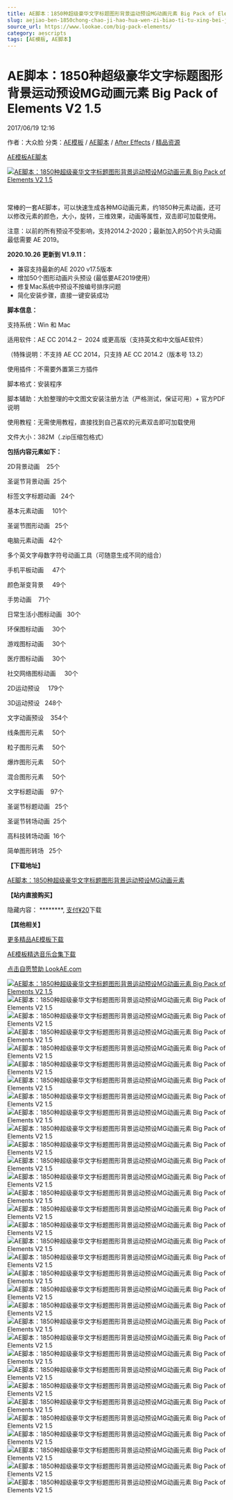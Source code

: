 ```yaml
---
title: AE脚本：1850种超级豪华文字标题图形背景运动预设MG动画元素 Big Pack of Elements V2 1.5
slug: aejiao-ben-1850chong-chao-ji-hao-hua-wen-zi-biao-ti-tu-xing-bei-jing-yun-dong-yu-she-mgdong-hua-yuan-su-big-pack-of-elements-v2-1-5
source_url: https://www.lookae.com/big-pack-elements/
category: aescripts
tags: [AE模板, AE脚本]
---
```

# AE脚本：1850种超级豪华文字标题图形背景运动预设MG动画元素 Big Pack of Elements V2 1.5

2017/06/19 12:16

作者：大众脸
分类：[AE模板](https://www.lookae.com/after-effects/other-after-effects/) / [AE脚本](https://www.lookae.com/after-effects/aescripts/) / [After Effects](https://www.lookae.com/after-effects/) / [精品资源](https://www.lookae.com/fufei/)

[AE模板](https://www.lookae.com/tag/ae%e6%a8%a1%e6%9d%bf/)[AE脚本](https://www.lookae.com/tag/ae%e8%84%9a%e6%9c%ac/)

[![AE脚本：1850种超级豪华文字标题图形背景运动预设MG动画元素 Big Pack of Elements V2 1.5](https://www.lookae.com/wp-content/uploads/2017/06/big-pack-of-elements.jpg "AE脚本：1850种超级豪华文字标题图形背景运动预设MG动画元素 Big Pack of Elements V2 1.5-LookAE.com")](https://www.lookae.com/wp-content/uploads/2017/06/big-pack-of-elements.jpg)

[﻿](https://cloud.video.taobao.com//play/u/705956171/p/1/e/6/t/1/50010852855.mp4?_=1")

常棒的一套AE脚本，可以快速生成各种MG动画元素，约1850种元素动画，还可以修改元素的颜色，大小，旋转，三维效果，动画等属性，双击即可加载使用。

注意：以前的所有预设不受影响，支持2014.2-2020；最新加入的50个片头动画最低需要 AE 2019。

**2020.10.26 更新到 V1.9.11：**

* 兼容支持最新的AE 2020 v17.5版本
* 增加50个图形动画片头预设 (最低要AE2019使用）
* 修复Mac系统中预设不按编号排序问题
* 简化安装步骤，直接一键安装成功

**脚本信息：**

支持系统：Win 和 Mac

适用软件：AE CC 2014.2 –  2024 或更高版（支持英文和中文版AE软件）

（特殊说明：不支持 AE CC 2014，只支持 AE CC 2014.2（版本号 13.2）

使用插件：不需要外置第三方插件

脚本格式：安装程序

脚本辅助：大脸整理的中文图文安装注册方法（严格测试，保证可用）+ 官方PDF说明

使用教程：无需使用教程，直接找到自己喜欢的元素双击即可加载使用

文件大小：382M（.zip压缩包格式）

**包括内容元素如下：**

2D背景动画    25个

圣诞节背景动画  25个

标签文字标题动画   24个

基本元素动画     101个

圣诞节图形动画   25个

电脑元素动画   42个

多个英文字母数字符号动画工具（可随意生成不同的组合）

手机平板动画     47个

颜色渐变背景     49个

手势动画    71个

日常生活小图标动画   30个

环保图标动画     30个

游戏图标动画     30个

医疗图标动画     30个

社交网络图标动画     30个

2D运动预设     179个

3D运动预设   248个

文字动画预设    354个

线条图形元素     50个

粒子图形元素     50个

爆炸图形元素     50个

混合图形元素     50个

文字标题动画    97个

圣诞节标题动画   25个

圣诞节转场动画  25个

高科技转场动画  16个

简单图形转场   25个

**【下载地址】**

[AE脚本：1850种超级豪华文字标题图形背景运动预设MG动画元素](https://item.taobao.com/item.htm?spm=a230r.1.14.16.lgNmz4&id=553958480493&ns=1&abbucket=9#detail)

**【站内直接购买】**

隐藏内容：
\*\*\*\*\*\*\*\*,
[支付¥20](https://www.lookae.com/wp-login.php?redirect_to=https%3A%2F%2Fwww.lookae.com%2Fbig-pack-elements%2F)下载

**【其他相关】**

[更多精品AE模板下载](https://www.lookae.com/after-effects/other-after-effects/)

[AE模板精选音乐合集下载](https://item.taobao.com/item.htm?spm=a1z10.1.w4004-2793089344.4.MUvxbV&id=37289930486)

[点击自愿赞助 LookAE.com](https://www.lookae.com/sponsor/)

[![AE脚本：1850种超级豪华文字标题图形背景运动预设MG动画元素 Big Pack of Elements V2 1.5](https://img.alicdn.com/imgextra/i2/705956171/TB2rjKosNRDOuFjSZFzXXcIipXa_!!705956171.jpg "AE脚本：1850种超级豪华文字标题图形背景运动预设MG动画元素 Big Pack of Elements V2 1.5-LookAE.com")](https://img.alicdn.com/imgextra/i2/705956171/TB2rjKosNRDOuFjSZFzXXcIipXa_!!705956171.jpg)![AE脚本：1850种超级豪华文字标题图形背景运动预设MG动画元素 Big Pack of Elements V2 1.5](https://img.alicdn.com/imgextra/i3/705956171/TB2.AmnyQqvpuFjSZFhXXaOgXXa_!!705956171.gif "AE脚本：1850种超级豪华文字标题图形背景运动预设MG动画元素 Big Pack of Elements V2 1.5-LookAE.com")![AE脚本：1850种超级豪华文字标题图形背景运动预设MG动画元素 Big Pack of Elements V2 1.5](https://img.alicdn.com/imgextra/i4/705956171/TB2aWmkyHJmpuFjSZFwXXaE4VXa_!!705956171.gif "AE脚本：1850种超级豪华文字标题图形背景运动预设MG动画元素 Big Pack of Elements V2 1.5-LookAE.com")![AE脚本：1850种超级豪华文字标题图形背景运动预设MG动画元素 Big Pack of Elements V2 1.5](https://img.alicdn.com/imgextra/i4/705956171/TB2rehYyNtmpuFjSZFqXXbHFpXa_!!705956171.png "AE脚本：1850种超级豪华文字标题图形背景运动预设MG动画元素 Big Pack of Elements V2 1.5-LookAE.com")![AE脚本：1850种超级豪华文字标题图形背景运动预设MG动画元素 Big Pack of Elements V2 1.5](https://img.alicdn.com/imgextra/i2/705956171/TB2R4FSfmvHfKJjSZFPXXbttpXa_!!705956171.gif "AE脚本：1850种超级豪华文字标题图形背景运动预设MG动画元素 Big Pack of Elements V2 1.5-LookAE.com")![AE脚本：1850种超级豪华文字标题图形背景运动预设MG动画元素 Big Pack of Elements V2 1.5](https://img.alicdn.com/imgextra/i3/705956171/TB2sNJSfmvHfKJjSZFPXXbttpXa_!!705956171.gif "AE脚本：1850种超级豪华文字标题图形背景运动预设MG动画元素 Big Pack of Elements V2 1.5-LookAE.com")![AE脚本：1850种超级豪华文字标题图形背景运动预设MG动画元素 Big Pack of Elements V2 1.5](https://img.alicdn.com/imgextra/i1/705956171/TB2fFC7yOlnpuFjSZFgXXbi7FXa_!!705956171.gif "AE脚本：1850种超级豪华文字标题图形背景运动预设MG动画元素 Big Pack of Elements V2 1.5-LookAE.com")![AE脚本：1850种超级豪华文字标题图形背景运动预设MG动画元素 Big Pack of Elements V2 1.5](https://img.alicdn.com/imgextra/i3/705956171/TB2eU9QuSFjpuFjSszhXXaBuVXa_!!705956171.gif "AE脚本：1850种超级豪华文字标题图形背景运动预设MG动画元素 Big Pack of Elements V2 1.5-LookAE.com")![AE脚本：1850种超级豪华文字标题图形背景运动预设MG动画元素 Big Pack of Elements V2 1.5](https://img.alicdn.com/imgextra/i1/705956171/TB2yQuosNRDOuFjSZFzXXcIipXa_!!705956171.png "AE脚本：1850种超级豪华文字标题图形背景运动预设MG动画元素 Big Pack of Elements V2 1.5-LookAE.com")![AE脚本：1850种超级豪华文字标题图形背景运动预设MG动画元素 Big Pack of Elements V2 1.5](https://img.alicdn.com/imgextra/i2/705956171/TB23iRAuHtlpuFjSspoXXbcDpXa_!!705956171.gif "AE脚本：1850种超级豪华文字标题图形背景运动预设MG动画元素 Big Pack of Elements V2 1.5-LookAE.com")![AE脚本：1850种超级豪华文字标题图形背景运动预设MG动画元素 Big Pack of Elements V2 1.5](https://img.alicdn.com/imgextra/i3/705956171/TB25pKduMJlpuFjSspjXXcT.pXa_!!705956171.gif "AE脚本：1850种超级豪华文字标题图形背景运动预设MG动画元素 Big Pack of Elements V2 1.5-LookAE.com")![AE脚本：1850种超级豪华文字标题图形背景运动预设MG动画元素 Big Pack of Elements V2 1.5](https://img.alicdn.com/imgextra/i4/705956171/TB2neZWuxdkpuFjy0FbXXaNnpXa_!!705956171.gif "AE脚本：1850种超级豪华文字标题图形背景运动预设MG动画元素 Big Pack of Elements V2 1.5-LookAE.com")![AE脚本：1850种超级豪华文字标题图形背景运动预设MG动画元素 Big Pack of Elements V2 1.5](https://img.alicdn.com/imgextra/i2/705956171/TB2qxm7yNxmpuFjSZFNXXXrRXXa_!!705956171.gif "AE脚本：1850种超级豪华文字标题图形背景运动预设MG动画元素 Big Pack of Elements V2 1.5-LookAE.com")![AE脚本：1850种超级豪华文字标题图形背景运动预设MG动画元素 Big Pack of Elements V2 1.5](https://img.alicdn.com/imgextra/i4/705956171/TB23l0iuStkpuFjy0FhXXXQzFXa_!!705956171.gif "AE脚本：1850种超级豪华文字标题图形背景运动预设MG动画元素 Big Pack of Elements V2 1.5-LookAE.com")![AE脚本：1850种超级豪华文字标题图形背景运动预设MG动画元素 Big Pack of Elements V2 1.5](https://img.alicdn.com/imgextra/i4/705956171/TB2p8lsfcPRfKJjSZFOXXbKEVXa_!!705956171.gif "AE脚本：1850种超级豪华文字标题图形背景运动预设MG动画元素 Big Pack of Elements V2 1.5-LookAE.com")![AE脚本：1850种超级豪华文字标题图形背景运动预设MG动画元素 Big Pack of Elements V2 1.5](https://img.alicdn.com/imgextra/i3/705956171/TB2H8vayHlmpuFjSZFlXXbdQXXa_!!705956171.gif "AE脚本：1850种超级豪华文字标题图形背景运动预设MG动画元素 Big Pack of Elements V2 1.5-LookAE.com")![AE脚本：1850种超级豪华文字标题图形背景运动预设MG动画元素 Big Pack of Elements V2 1.5](https://img.alicdn.com/imgextra/i4/705956171/TB2IDjhyNhmpuFjSZFyXXcLdFXa_!!705956171.gif "AE脚本：1850种超级豪华文字标题图形背景运动预设MG动画元素 Big Pack of Elements V2 1.5-LookAE.com")![AE脚本：1850种超级豪华文字标题图形背景运动预设MG动画元素 Big Pack of Elements V2 1.5](https://img.alicdn.com/imgextra/i3/705956171/TB2Z2LfyOpnpuFjSZFkXXc4ZpXa_!!705956171.png "AE脚本：1850种超级豪华文字标题图形背景运动预设MG动画元素 Big Pack of Elements V2 1.5-LookAE.com")![AE脚本：1850种超级豪华文字标题图形背景运动预设MG动画元素 Big Pack of Elements V2 1.5](https://img.alicdn.com/imgextra/i1/705956171/TB2t5vlySFmpuFjSZFrXXayOXXa_!!705956171.png "AE脚本：1850种超级豪华文字标题图形背景运动预设MG动画元素 Big Pack of Elements V2 1.5-LookAE.com")![AE脚本：1850种超级豪华文字标题图形背景运动预设MG动画元素 Big Pack of Elements V2 1.5](https://img.alicdn.com/imgextra/i4/705956171/TB2iodKsJhvOuFjSZFBXXcZgFXa_!!705956171.gif "AE脚本：1850种超级豪华文字标题图形背景运动预设MG动画元素 Big Pack of Elements V2 1.5-LookAE.com")![AE脚本：1850种超级豪华文字标题图形背景运动预设MG动画元素 Big Pack of Elements V2 1.5](https://img.alicdn.com/imgextra/i3/705956171/TB2lxHNyNlmpuFjSZPfXXc9iXXa_!!705956171.gif "AE脚本：1850种超级豪华文字标题图形背景运动预设MG动画元素 Big Pack of Elements V2 1.5-LookAE.com")![AE脚本：1850种超级豪华文字标题图形背景运动预设MG动画元素 Big Pack of Elements V2 1.5](https://img.alicdn.com/imgextra/i4/705956171/TB204d5h9B0XKJjSZFsXXaxfpXa_!!705956171.gif "AE脚本：1850种超级豪华文字标题图形背景运动预设MG动画元素 Big Pack of Elements V2 1.5-LookAE.com")![AE脚本：1850种超级豪华文字标题图形背景运动预设MG动画元素 Big Pack of Elements V2 1.5](https://img.alicdn.com/imgextra/i3/705956171/TB2ggLvyS8mpuFjSZFMXXaxpVXa_!!705956171.gif "AE脚本：1850种超级豪华文字标题图形背景运动预设MG动画元素 Big Pack of Elements V2 1.5-LookAE.com")![AE脚本：1850种超级豪华文字标题图形背景运动预设MG动画元素 Big Pack of Elements V2 1.5](https://img.alicdn.com/imgextra/i3/705956171/TB2wn4VuHplpuFjSspiXXcdfFXa_!!705956171.gif "AE脚本：1850种超级豪华文字标题图形背景运动预设MG动画元素 Big Pack of Elements V2 1.5-LookAE.com")![AE脚本：1850种超级豪华文字标题图形背景运动预设MG动画元素 Big Pack of Elements V2 1.5](https://img.alicdn.com/imgextra/i4/705956171/TB2ZIEZuChlpuFjSspkXXa1ApXa_!!705956171.gif "AE脚本：1850种超级豪华文字标题图形背景运动预设MG动画元素 Big Pack of Elements V2 1.5-LookAE.com")![AE脚本：1850种超级豪华文字标题图形背景运动预设MG动画元素 Big Pack of Elements V2 1.5](https://img.alicdn.com/imgextra/i1/705956171/TB2KdyhuR8lpuFjy0FnXXcZyXXa_!!705956171.gif "AE脚本：1850种超级豪华文字标题图形背景运动预设MG动画元素 Big Pack of Elements V2 1.5-LookAE.com")![AE脚本：1850种超级豪华文字标题图形背景运动预设MG动画元素 Big Pack of Elements V2 1.5](https://img.alicdn.com/imgextra/i3/705956171/TB2WrVauR0lpuFjSszdXXcdxFXa_!!705956171.gif "AE脚本：1850种超级豪华文字标题图形背景运动预设MG动画元素 Big Pack of Elements V2 1.5-LookAE.com")![AE脚本：1850种超级豪华文字标题图形背景运动预设MG动画元素 Big Pack of Elements V2 1.5](https://img.alicdn.com/imgextra/i4/705956171/TB2XdafuHFkpuFjy1XcXXclapXa_!!705956171.gif "AE脚本：1850种超级豪华文字标题图形背景运动预设MG动画元素 Big Pack of Elements V2 1.5-LookAE.com")![AE脚本：1850种超级豪华文字标题图形背景运动预设MG动画元素 Big Pack of Elements V2 1.5](https://img.alicdn.com/imgextra/i1/705956171/TB2akFAuHtlpuFjSspoXXbcDpXa_!!705956171.gif "AE脚本：1850种超级豪华文字标题图形背景运动预设MG动画元素 Big Pack of Elements V2 1.5-LookAE.com")![AE脚本：1850种超级豪华文字标题图形背景运动预设MG动画元素 Big Pack of Elements V2 1.5](https://img.alicdn.com/imgextra/i4/705956171/TB2knV.uR8kpuFjSspeXXc7IpXa_!!705956171.gif "AE脚本：1850种超级豪华文字标题图形背景运动预设MG动画元素 Big Pack of Elements V2 1.5-LookAE.com")![AE脚本：1850种超级豪华文字标题图形背景运动预设MG动画元素 Big Pack of Elements V2 1.5](https://img.alicdn.com/imgextra/i1/705956171/TB2sVV3uR0kpuFjSsppXXcGTXXa_!!705956171.gif "AE脚本：1850种超级豪华文字标题图形背景运动预设MG动画元素 Big Pack of Elements V2 1.5-LookAE.com")![AE脚本：1850种超级豪华文字标题图形背景运动预设MG动画元素 Big Pack of Elements V2 1.5](https://img.alicdn.com/imgextra/i2/705956171/TB2tNVYyJBopuFjSZPcXXc9EpXa_!!705956171.gif "AE脚本：1850种超级豪华文字标题图形背景运动预设MG动画元素 Big Pack of Elements V2 1.5-LookAE.com")
